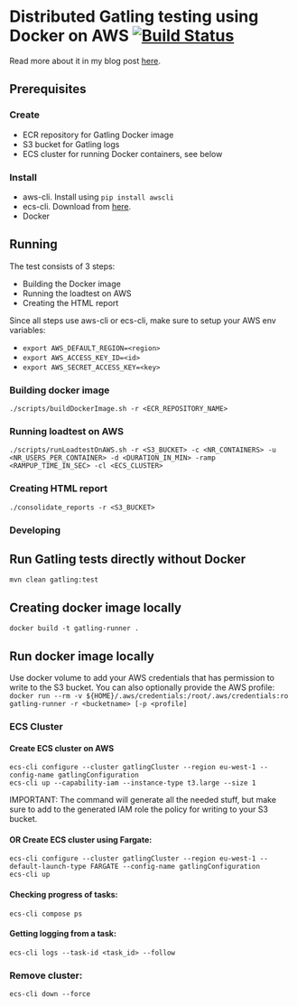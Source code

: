 # Distributed Gatling testing using Docker on AWS [![Build Status](https://travis-ci.org/richardhendricksen/gatling-docker-on-aws.svg?branch=master)](https://travis-ci.org/richardhendricksen/gatling-docker-on-aws)


Read more about it in my blog post [here](https://medium.com/@richard.hendricksen/distributed-load-testing-with-gatling-using-docker-and-aws-d497605692db).

## Prerequisites  
### Create  
* ECR repository for Gatling Docker image  
* S3 bucket for Gatling logs  
* ECS cluster for running Docker containers, see below  

### Install  
* aws-cli. Install using `pip install awscli`  
* ecs-cli. Download from [here](https://github.com/aws/amazon-ecs-cli#latest-version).  
* Docker  

## Running  
The test consists of 3 steps:  
* Building the Docker image  
* Running the loadtest on AWS  
* Creating the HTML report  

Since all steps use aws-cli or ecs-cli, make sure to setup your AWS env variables:  
* `export AWS_DEFAULT_REGION=<region>`  
* `export AWS_ACCESS_KEY_ID=<id>`  
* `export AWS_SECRET_ACCESS_KEY=<key>`  

### Building docker image
`./scripts/buildDockerImage.sh -r <ECR_REPOSITORY_NAME>`

### Running loadtest on AWS
`./scripts/runLoadtestOnAWS.sh -r <S3_BUCKET> -c <NR_CONTAINERS> -u <NR_USERS_PER_CONTAINER> -d <DURATION_IN_MIN> -ramp <RAMPUP_TIME_IN_SEC> -cl <ECS_CLUSTER>`

### Creating HTML report
`./consolidate_reports -r <S3_BUCKET>`

### Developing

## Run Gatling tests directly without Docker
`mvn clean gatling:test`  

## Creating docker image locally
`docker build -t gatling-runner .`     

## Run docker image locally
Use docker volume to add your AWS credentials that has permission to write to the S3 bucket. You can also optionally provide the AWS profile:  
`docker run --rm -v ${HOME}/.aws/credentials:/root/.aws/credentials:ro gatling-runner -r <bucketname> [-p <profile]`  

### ECS Cluster

#### Create ECS cluster on AWS

`ecs-cli configure --cluster gatlingCluster --region eu-west-1 --config-name gatlingConfiguration`  
`ecs-cli up --capability-iam --instance-type t3.large --size 1`  

IMPORTANT: The command will generate all the needed stuff, but make sure to add to the generated IAM role the policy for writing to your S3 bucket.

#### OR Create ECS cluster using Fargate:
`ecs-cli configure --cluster gatlingCluster --region eu-west-1 --default-launch-type FARGATE --config-name gatlingConfiguration`  
`ecs-cli up`  

#### Checking progress of tasks:
`ecs-cli compose ps`  

#### Getting logging from a task:
`ecs-cli logs --task-id <task_id> --follow`  

### Remove cluster:
`ecs-cli down --force`  
